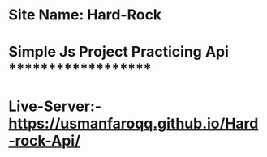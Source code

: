 
# Site Name: Hard-Rock
# Simple Js Project Practicing Api       ******************
# Live-Server:- https://usmanfaroqq.github.io/Hard-rock-Api/

